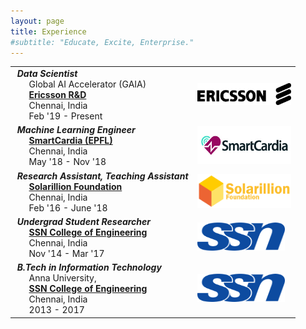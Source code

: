 ```yaml
---
layout: page
title: Experience
#subtitle: "Educate, Excite, Enterprise."
---
```


<style>
table {border: none;}
</style>

<center>

<table border="0">

<tr>
<td><span class="fa fa-suitcase about-icon"></span> &nbsp;<b><i>Data Scientist</i></b> <br> &nbsp;&nbsp;&nbsp;&nbsp;&nbsp;&nbsp;Global AI Accelerator (GAIA) <br> &nbsp;&nbsp;&nbsp;&nbsp;&nbsp;&nbsp;<a href="https://www.ericsson.com/" target="_blank"><b>Ericsson R&D</b></a> <br> &nbsp;&nbsp;&nbsp;&nbsp;&nbsp;&nbsp;Chennai, India <br> &nbsp;&nbsp;&nbsp;&nbsp;&nbsp;&nbsp;Feb '19 - Present</td><td><img src="/ericsson_logo.png" alt="Ericsson" width="150" height="35"></td>
</tr>

<tr>
<td><span class="fa fa-suitcase about-icon"></span> &nbsp;<b><i>Machine Learning Engineer</i></b> <br> &nbsp;&nbsp;&nbsp;&nbsp;&nbsp;&nbsp;<a href="http://www.smartcardia.com/" target="_blank"><b>SmartCardia (EPFL)</b></a> <br> &nbsp;&nbsp;&nbsp;&nbsp;&nbsp;&nbsp;Chennai, India <br> &nbsp;&nbsp;&nbsp;&nbsp;&nbsp;&nbsp;May '18 - Nov '18</td><td><img src="/smartcardia_logo.jpg" alt="SmartCardia" width="150" height="60"></td>
</tr>

<tr>
<td><span class="fa fa-suitcase about-icon"></span> &nbsp;<b><i>Research Assistant, Teaching Assistant</i></b><br> &nbsp;&nbsp;&nbsp;&nbsp;&nbsp;&nbsp;<a href="https://solarillionfoundation.org/" target="_blank"><b>Solarillion Foundation</b></a> <br> &nbsp;&nbsp;&nbsp;&nbsp;&nbsp;&nbsp;Chennai, India <br> &nbsp;&nbsp;&nbsp;&nbsp;&nbsp;&nbsp;Feb '16 - June '18</td><td><img src="/sf_logo.png" alt="Solarillion Foundation" width="150" height="55"></td>
</tr>

<tr>
<td><span class="fa fa-suitcase about-icon"></span> &nbsp;<b><i>Undergrad Student Researcher</i></b><br> &nbsp;&nbsp;&nbsp;&nbsp;&nbsp;&nbsp;<a href="http://www.ssn.edu.in/" target="_blank"><b>SSN College of Engineering</b></a> <br> &nbsp;&nbsp;&nbsp;&nbsp;&nbsp;&nbsp;Chennai, India <br> &nbsp;&nbsp;&nbsp;&nbsp;&nbsp;&nbsp;Nov '14 - Mar '17</td><td><img src="/ssn_logo.png" alt="SSN" width="140" height="45"></td>
</tr>

<tr>
<td><span class="fa fa-suitcase about-icon"></span> &nbsp;<b><i>B.Tech in Information Technology</i></b><br> &nbsp;&nbsp;&nbsp;&nbsp;&nbsp;&nbsp;Anna University, <br> &nbsp;&nbsp;&nbsp;&nbsp;&nbsp;&nbsp;<a href="http://www.ssn.edu.in/" target="_blank"><b>SSN College of Engineering</b></a> <br> &nbsp;&nbsp;&nbsp;&nbsp;&nbsp;&nbsp;Chennai, India <br> &nbsp;&nbsp;&nbsp;&nbsp;&nbsp;&nbsp;2013 - 2017</td><td><img src="/ssn_logo.png" alt="SSN" width="140" height="45"></td>
</tr>

</table>
